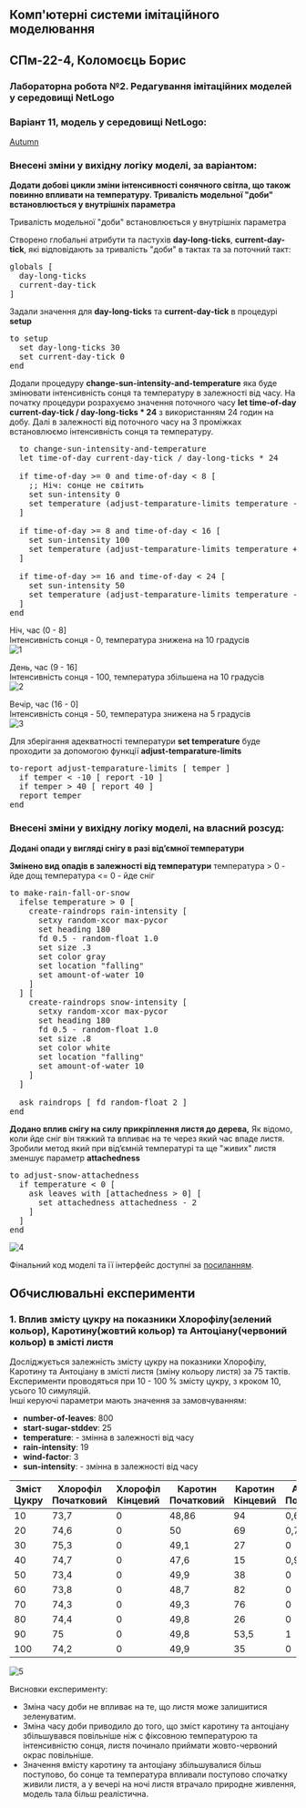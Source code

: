## Комп'ютерні системи імітаційного моделювання

## СПм-22-4, **Коломоєць Борис**

### Лабораторна робота №**2**. Редагування імітаційних моделей у середовищі NetLogo

### Варіант 11, модель у середовищі NetLogo:

[Autumn](https://www.netlogoweb.org/launch#http://www.netlogoweb.org/assets/modelslib/Sample%20Models/Biology/Autumn.nlogo)

### Внесені зміни у вихідну логіку моделі, за варіантом:

**Додати добові цикли зміни інтенсивності сонячного світла, що також повинно впливати на температуру.
Тривалість модельної "доби" встановлюється у внутрішніх параметра**

Тривалість модельної "доби" встановлюється у внутрішніх параметра

Створено глобальні атрибути та пастухів **day-long-ticks**, **current-day-tick**, які відповідають за тривалість "доби" в тактах та за поточний такт:
<pre>
globals [
  day-long-ticks
  current-day-tick    
]
</pre>

Задали значення для **day-long-ticks** та **current-day-tick** в процедурі **setup**
<pre>
to setup
  set day-long-ticks 30
  set current-day-tick 0 
end
</pre>

Додали процедуру **change-sun-intensity-and-temperature** яка буде змінювати інтенсивність сонця та температуру в залежності від часу.
На початку процедури розрахуємо значення поточного часу **let time-of-day current-day-tick / day-long-ticks * 24** з використанням 24 годин на добу.
Далі в залежності від поточного часу на 3 проміжках встановлюємо інтенсивність сонця та температуру.
<pre>
  to change-sun-intensity-and-temperature
  let time-of-day current-day-tick / day-long-ticks * 24

  if time-of-day >= 0 and time-of-day < 8 [
    ;; Ніч: сонце не світить
    set sun-intensity 0
    set temperature (adjust-temparature-limits temperature - 10)
  ]

  if time-of-day >= 8 and time-of-day < 16 [
    set sun-intensity 100
    set temperature (adjust-temparature-limits temperature + 10)
  ]

  if time-of-day >= 16 and time-of-day < 24 [
    set sun-intensity 50
    set temperature (adjust-temparature-limits temperature - 5)
  ]
end
</pre>

Ніч, час (0 - 8]
<br>
Інтенсивність сонця - 0, температура знижена на 10 градусів
<br>
![1](img_1.png)
<br>

День, час (9 - 16]
<br>
Інтенсивність сонця - 100, температура збільшена на 10 градусів
<br>
![2](img_2.png)
<br>

Вечір, час (16 - 0]
<br>
Інтенсивність сонця - 50, температура знижена на 5 градусів
<br>
![3](img_3.png)
<br>

Для зберігання адекватності температури **set temperature** буде проходити за допомогою функції **adjust-temparature-limits**
<pre>
to-report adjust-temparature-limits [ temper ]
  if temper < -10 [ report -10 ]
  if temper > 40 [ report 40 ]
  report temper
end
</pre>

### Внесені зміни у вихідну логіку моделі, на власний розсуд:

**Додані опади у вигляді снігу в разі відʼємної температури**

**Змінено вид опадів в залежності від температури**
температура > 0 - йде дощ
температура <= 0 - йде сніг

<pre>
to make-rain-fall-or-snow
  ifelse temperature > 0 [
    create-raindrops rain-intensity [
      setxy random-xcor max-pycor
      set heading 180
      fd 0.5 - random-float 1.0
      set size .3
      set color gray
      set location "falling"
      set amount-of-water 10
    ]
  ] [
    create-raindrops snow-intensity [
      setxy random-xcor max-pycor
      set heading 180
      fd 0.5 - random-float 1.0
      set size .8
      set color white  
      set location "falling"
      set amount-of-water 10
    ]
  ]
  
  ask raindrops [ fd random-float 2 ]
end
</pre>

**Додано вплив снігу на силу прикріплення листя до дерева,**
Як відомо, коли йде сніг він тяжкий та впливає на те через який час впаде листя.
Зробили метод який при відʼємній температурі та ще "живих" листя зменшує параметр **attachedness**

<pre>
to adjust-snow-attachedness
  if temperature < 0 [
    ask leaves with [attachedness > 0] [
      set attachedness attachedness - 2
    ]
  ]
end
</pre>
![4](img_4.png)


Фінальний код моделі та її інтерфейс доступні за [посиланням](Autumn.nlogo).
<br>

## Обчислювальні експерименти

### 1. Вплив змісту цукру на показники Хлорофілу(зелений кольор), Каротину(жовтий кольор) та Антоціану(червоний кольор) в змісті листя

Досліджується залежність змісту цукру на показники Хлорофілу, Каротину та Антоціану в змісті листя (зміну кольору листя) за 75 тактів.
Експерименти проводяться при 10 - 100 % змісту цукру, з кроком 10, усього 10 симуляцій.  
Інші керуючі параметри мають значення за замовчуванням:

- **number-of-leaves**: 800
- **start-sugar-stddev**: 25
- **temperature**: - змінна в залежності від часу
- **rain-intensity**: 19
- **wind-factor**: 3
- **sun-intensity**: - змінна в залежності від часу

<table>
<thead>
<tr><th>Зміст Цукру</th><th>Хлорофіл Початковий</th><th>Хлорофіл Кінцевий</th><th>Каротин Початковий</th><th>Каротин Кінцевий</th><th>Антоціан Початковий</th><th>Антоціан Кінцевий</th></tr>
</thead>
<tbody>
<tr><td>10</td><td>73,7</td><td>0</td><td>48,86</td><td>94</td><td>0,67</td><td>21</td></tr>
<tr><td>20</td><td>74,6</td><td>0</td><td>50</td><td>69</td><td>0,79</td><td>2</td></tr>
<tr><td>30</td><td>75,3</td><td>0</td><td>49,1</td><td>27</td><td>0</td><td>2</td></tr>
<tr><td>40</td><td>74,7</td><td>0</td><td>47,6</td><td>15</td><td>0,95</td><td>27</td></tr>
<tr><td>50</td><td>73,4</td><td>0</td><td>49,9</td><td>38</td><td>0</td><td>26</td></tr>
<tr><td>60</td><td>73,8</td><td>0</td><td>48,7</td><td>82</td><td>0</td><td>26</td></tr>
<tr><td>70</td><td>74,3</td><td>0</td><td>49,3</td><td>76</td><td>0</td><td>26</td></tr>
<tr><td>80</td><td>74,4</td><td>0</td><td>49,8</td><td>26</td><td>0</td><td>28</td></tr>
<tr><td>90</td><td>75</td><td>0</td><td>49,8</td><td>53,5</td><td>1</td><td>27</td></tr>
<tr><td>100</td><td>74,2</td><td>0</td><td>49,9</td><td>35</td><td>0</td><td>28</td></tr>
</tbody>
</table>

![5](img_5.png)

Висновки експерименту:

- Зміна часу доби не впливає на те, що листя може залишитися зеленуватим.
- Зміна часу доби приводило до того, що зміст каротину та антоціану збільшувався повільніше ніж с фіксовною температурою та інтенсивністю сонця, листя починало приймати
  жовто-червоний окрас повільніше.
- Значення вмісту каротину та антоціану збільшувалися більш поступово, бо сонце та температура впливали поступово спочатку живили листя, а у вечері на ночі листя втрачало
  природне живлення, модель тала більш реалістична.